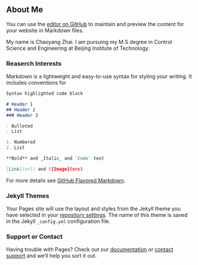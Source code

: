 ## About Me

You can use the [editor on GitHub](https://github.com/chaoyang-1996/chaoyang-1996.github.io/edit/master/index.md) to maintain and preview the content for your website in Markdown files.

My name is Chaoyang Zhai. I am pursuing my M.S degree in Control Science and Engineering at Beijing Institute of Technology.

### Reaserch Interests

Markdown is a lightweight and easy-to-use syntax for styling your writing. It includes conventions for

```markdown
Syntax highlighted code block

# Header 1
## Header 2
### Header 3

- Bulleted
- List

1. Numbered
2. List

**Bold** and _Italic_ and `Code` text

[Link](url) and ![Image](src)
```

For more details see [GitHub Flavored Markdown](https://guides.github.com/features/mastering-markdown/).

### Jekyll Themes

Your Pages site will use the layout and styles from the Jekyll theme you have selected in your [repository settings](https://github.com/chaoyang-1996/chaoyang-1996.github.io/settings). The name of this theme is saved in the Jekyll `_config.yml` configuration file.

### Support or Contact

Having trouble with Pages? Check out our [documentation](https://help.github.com/categories/github-pages-basics/) or [contact support](https://github.com/contact) and we’ll help you sort it out.
